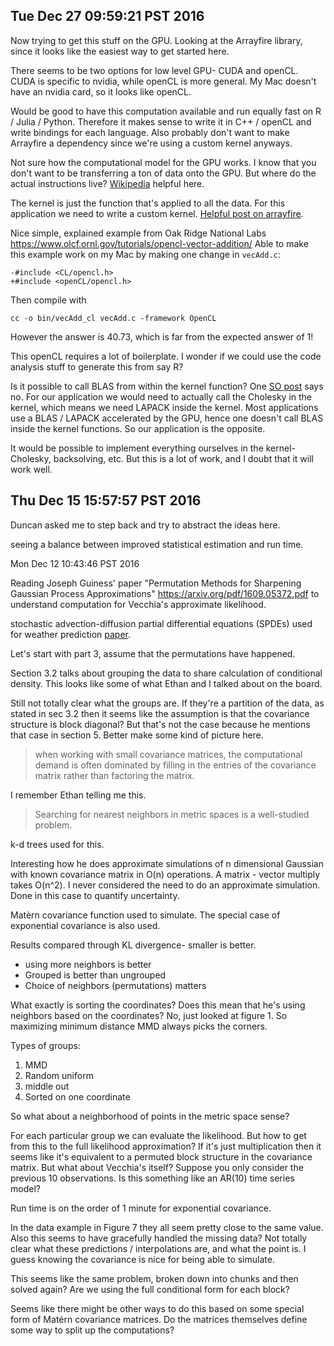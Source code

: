 ## Tue Dec 27 09:59:21 PST 2016

Now trying to get this stuff on the GPU. Looking at the Arrayfire library,
since it looks like the easiest way to get started here.

There seems to be two options for low level GPU- CUDA and openCL. CUDA is
specific to nvidia, while openCL is more general. My Mac doesn't have
an nvidia card, so it looks like openCL.

Would be good to have this computation available and run equally fast on R
/ Julia / Python. Therefore it makes sense to write it in C++ / openCL and
write bindings for each language. Also probably don't want to make
Arrayfire a dependency since we're using a custom kernel anyways.

Not sure how the computational model for the GPU works. I know that you
don't want to be transferring a ton of data onto the GPU. But where do the
actual instructions live?
[Wikipedia](https://en.wikipedia.org/wiki/General-purpose_computing_on_graphics_processing_units)
helpful here.

The kernel is just the function that's applied to all the data. For this
application we need to write a custom kernel. [Helpful
post on arrayfire](http://arrayfire.com/custom-kernels-with-arrayfire/).

Nice simple, explained example from Oak Ridge National Labs
https://www.olcf.ornl.gov/tutorials/opencl-vector-addition/ 
Able to make this example work on my Mac by making one change in
`vecAdd.c`:
```
-#include <CL/opencl.h>
+#include <openCL/opencl.h>
```
Then compile with
```
cc -o bin/vecAdd_cl vecAdd.c -framework OpenCL
```
However the answer is 40.73, which is far from the expected answer of 1!

This openCL requires a lot of boilerplate. I wonder if we could use the
code analysis stuff to generate this from say R?

Is it possible to call BLAS from within the kernel function?
One [SO
post](http://stackoverflow.com/questions/18709287/calling-blas-routines-inside-opencl-kernels) says no.
For our application we would need to actually call the Cholesky in the
kernel, which means we need LAPACK inside the kernel. 
Most applications use a BLAS / LAPACK accelerated by the GPU, hence one
doesn't call BLAS inside the kernel functions.
So our application is the opposite.

It would be possible to implement everything ourselves in the kernel-
Cholesky, backsolving, etc. But this is a lot of work, and I doubt that it
will work well.


## Thu Dec 15 15:57:57 PST 2016

Duncan asked me to step back and try to abstract the ideas here.

seeing a balance between improved statistical estimation and
run time.


Mon Dec 12 10:43:46 PST 2016

Reading Joseph Guiness' paper "Permutation Methods for Sharpening
Gaussian Process Approximations" https://arxiv.org/pdf/1609.05372.pdf
to understand computation for Vecchia's approximate likelihood.

stochastic advection-diffusion partial differential equations (SPDEs)
used for weather prediction
[paper](https://www.researchgate.net/profile/Hans_Kuensch/publication/224861441_SPDE_based_modeling_of_large_space-time_data_sets/links/53e87e9a0cf21cc29fdc63e3.pdf).

Let's start with part 3, assume that the permutations have happened.

Section 3.2 talks about grouping the data to share calculation of
conditional density. This looks like some of what Ethan and I talked about on the
board.

Still not totally clear what the groups are. If they're a partition of the
data, as stated in sec 3.2 then it seems like the assumption is that the
covariance structure is block diagonal? But that's not the case because
he mentions that case in section 5. Better make some kind of picture here.

> when working with small covariance matrices, the computational demand is
> often dominated by filling in the entries of the covariance matrix rather
> than factoring the matrix.

I remember Ethan telling me this.

> Searching for nearest neighbors in metric spaces is a well-studied
> problem.

k-d trees used for this.

Interesting how he does approximate simulations of n dimensional Gaussian
with known covariance matrix in O(n) operations. A matrix - vector multiply
takes O(n^2). I never considered the need to do an approximate simulation.
Done in this case to quantify uncertainty.

Matèrn covariance function used to simulate. The special case of
exponential covariance is also used.

Results compared through KL divergence- smaller is better.
- using more neighbors is better
- Grouped is better than ungrouped
- Choice of neighbors (permutations) matters

What exactly is sorting the coordinates? Does this mean that he's using
neighbors based on the coordinates? No, just looked at figure 1. So
maximizing minimum distance MMD always picks the corners.

Types of groups:
1. MMD
2. Random uniform
3. middle out
4. Sorted on one coordinate

So what about a neighborhood of points in the metric space sense?

For each particular group we can evaluate the likelihood. But how to get
from this to the full likelihood approximation? If it's just multiplication
then it seems like it's equivalent to a permuted block structure in the
covariance matrix. But what about Vecchia's itself? Suppose you only
consider the previous 10 observations. Is this something like an AR(10)
time series model?

Run time is on the order of 1 minute for exponential covariance.

In the data example in Figure 7 they all seem pretty close to the same
value. Also this seems to have gracefully handled the missing data? Not
totally clear what these predictions / interpolations are, and what the
point is. I guess knowing the covariance is nice for being able to
simulate.

This seems like the same problem, broken down into chunks and then solved
again? Are we using the full conditional form for each block?

Seems like there might be other ways to do this based on some special form
of Matérn covariance matrices. Do the matrices themselves define some way
to split up the computations?
